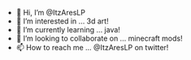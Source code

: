 - 👋 Hi, I’m @ItzAresLP
- 👀 I’m interested in ... 3d art!
- 🌱 I’m currently learning ... java!
- 💞️ I’m looking to collaborate on ... minecraft mods!
- 📫 How to reach me ... @ItzAresLP on twitter!

<!---
ItzAresLP/ItzAresLP is a ✨ special ✨ repository because its `README.md` (this file) appears on your GitHub profile.
You can click the Preview link to take a look at your changes.
--->
